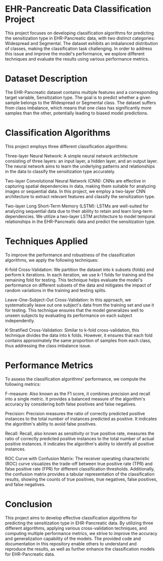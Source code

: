 # EHR-Pancreatic Data Classification Project

This project focuses on developing classification algorithms for predicting the sensitization type in EHR-Pancreatic data, with two distinct categories: Widespread and Segmental. The dataset exhibits an imbalanced distribution of classes, making the classification task challenging. In order to address this issue and improve the model's performance, we explore different techniques and evaluate the results using various performance metrics.

# Dataset Description
The EHR-Pancreatic dataset contains multiple features and a corresponding target variable, Sensitization type. The goal is to predict whether a given sample belongs to the Widespread or Segmental class. The dataset suffers from class imbalance, which means that one class has significantly more samples than the other, potentially leading to biased model predictions.

# Classification Algorithms
This project employs three different classification algorithms:

Three-layer Neural Network: A simple neural network architecture consisting of three layers: an input layer, a hidden layer, and an output layer. The neural network aims to learn the underlying patterns and relationships in the data to classify the sensitization type accurately.

Two-layer Convolutional Neural Network (CNN): CNNs are effective in capturing spatial dependencies in data, making them suitable for analyzing images or sequential data. In this project, we employ a two-layer CNN architecture to extract relevant features and classify the sensitization type.

Two-layer Long Short-Term Memory (LSTM): LSTMs are well-suited for analyzing sequential data due to their ability to retain and learn long-term dependencies. We utilize a two-layer LSTM architecture to model temporal relationships in the EHR-Pancreatic data and predict the sensitization type.

# Techniques Applied
To improve the performance and robustness of the classification algorithms, we apply the following techniques:

K-fold Cross-Validation: We partition the dataset into k subsets (folds) and perform k iterations. In each iteration, we use k-1 folds for training and the remaining fold for testing. This technique helps evaluate the model's performance on different subsets of the data and mitigates the impact of random variations in the training and testing splits.

Leave-One-Subject-Out Cross-Validation: In this approach, we systematically leave out one subject's data from the training set and use it for testing. This technique ensures that the model generalizes well to unseen subjects by evaluating its performance on each subject independently.

K-Stratified Cross-Validation: Similar to k-fold cross-validation, this technique divides the data into k folds. However, it ensures that each fold contains approximately the same proportion of samples from each class, thus addressing the class imbalance issue.

# Performance Metrics
To assess the classification algorithms' performance, we compute the following metrics:

F-measure: Also known as the F1 score, it combines precision and recall into a single metric. It provides a balanced measure of the algorithm's accuracy by considering both false positives and false negatives.

Precision: Precision measures the ratio of correctly predicted positive instances to the total number of instances predicted as positive. It indicates the algorithm's ability to avoid false positives.

Recall: Recall, also known as sensitivity or true positive rate, measures the ratio of correctly predicted positive instances to the total number of actual positive instances. It indicates the algorithm's ability to identify all positive instances.

ROC Curve with Confusion Matrix: The receiver operating characteristic (ROC) curve visualizes the trade-off between true positive rate (TPR) and false positive rate (FPR) for different classification thresholds. Additionally, the confusion matrix provides a tabular representation of the classification results, showing the counts of true positives, true negatives, false positives, and false negatives.

# Conclusion
This project aims to develop effective classification algorithms for predicting the sensitization type in EHR-Pancreatic data. By utilizing three different algorithms, applying various cross-validation techniques, and computing multiple performance metrics, we strive to improve the accuracy and generalization capability of the models. The provided code and documentation in this repository enable others to understand and reproduce the results, as well as further enhance the classification models for EHR-Pancreatic data.


